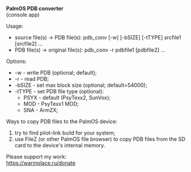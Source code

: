 **PalmOS PDB converter**  
(console app)

Usage:
* source file(s) -> PDB file(s): pdb_conv [-w] [-bSIZE] [-tTYPE] srcfile1 [srcfile2] ...
* PDB file(s) -> original file(s): pdb_conv -r pdbfile1 [pdbfile2] ...

Options:
* -w - write PDB (optional; default);
* -r - read PDB;
* -bSIZE - set max block size (optional; default=54000);
* -tTYPE - set PDB file type (optional):
  * PSYX - default (PsyTexx2, SunVox);
  * MOD - PsyTexx1 MOD;
  * SNA - ArmZX;

Ways to copy PDB files to the PalmOS device:  
1) try to find pilot-link build for your system;  
2) use FileZ (or other PalmOS file browser) to copy PDB files from the SD card to the device's internal memory.

Please support my work:  
https://warmplace.ru/donate
